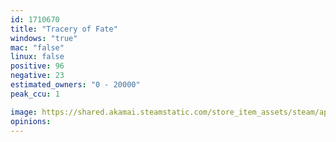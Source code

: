 ```yaml
---
id: 1710670
title: "Tracery of Fate"
windows: "true"
mac: "false"
linux: false
positive: 96
negative: 23
estimated_owners: "0 - 20000"
peak_ccu: 1

image: https://shared.akamai.steamstatic.com/store_item_assets/steam/apps/1710670/header.jpg?t=1729602424
opinions:
---
```

